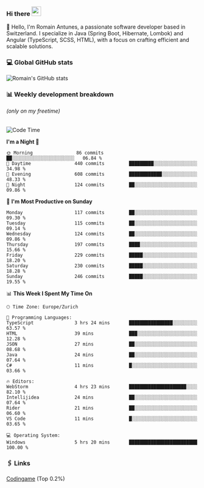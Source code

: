 ### Hi there <img src="https://media.giphy.com/media/hvRJCLFzcasrR4ia7z/giphy.gif" width="25px" height="25px">

👋 Hello, I'm Romain Antunes, a passionate software developer based in Switzerland. I specialize in Java (Spring Boot, Hibernate, Lombok) and Angular (TypeScript, SCSS, HTML), with a focus on crafting efficient and scalable solutions.

### 💻 Global GitHub stats
![Romain's GitHub stats](https://github-readme-streak-stats.herokuapp.com/?user=romainantunes&theme=dark)


### 📊 Weekly development breakdown 
###### *(only on my freetime)*

<!--START_SECTION:wakastats-->
![Code Time](http://img.shields.io/badge/Code%20Time-1%2C756%20hrs%208%20mins-blue)

**I'm a Night 🦉** 

```text
🌞 Morning                86 commits          ██░░░░░░░░░░░░░░░░░░░░░░░   06.84 % 
🌆 Daytime                440 commits         █████████░░░░░░░░░░░░░░░░   34.98 % 
🌃 Evening                608 commits         ████████████░░░░░░░░░░░░░   48.33 % 
🌙 Night                  124 commits         ██░░░░░░░░░░░░░░░░░░░░░░░   09.86 % 
```
📅 **I'm Most Productive on Sunday** 

```text
Monday                   117 commits         ██░░░░░░░░░░░░░░░░░░░░░░░   09.30 % 
Tuesday                  115 commits         ██░░░░░░░░░░░░░░░░░░░░░░░   09.14 % 
Wednesday                124 commits         ██░░░░░░░░░░░░░░░░░░░░░░░   09.86 % 
Thursday                 197 commits         ████░░░░░░░░░░░░░░░░░░░░░   15.66 % 
Friday                   229 commits         █████░░░░░░░░░░░░░░░░░░░░   18.20 % 
Saturday                 230 commits         █████░░░░░░░░░░░░░░░░░░░░   18.28 % 
Sunday                   246 commits         █████░░░░░░░░░░░░░░░░░░░░   19.55 % 
```


📊 **This Week I Spent My Time On** 

```text
🕑︎ Time Zone: Europe/Zurich

💬 Programming Languages: 
TypeScript               3 hrs 24 mins       ████████████████░░░░░░░░░   63.57 % 
HTML                     39 mins             ███░░░░░░░░░░░░░░░░░░░░░░   12.28 % 
JSON                     27 mins             ██░░░░░░░░░░░░░░░░░░░░░░░   08.68 % 
Java                     24 mins             ██░░░░░░░░░░░░░░░░░░░░░░░   07.64 % 
C#                       11 mins             █░░░░░░░░░░░░░░░░░░░░░░░░   03.66 % 

🔥 Editors: 
WebStorm                 4 hrs 23 mins       █████████████████████░░░░   82.10 % 
Intellijidea             24 mins             ██░░░░░░░░░░░░░░░░░░░░░░░   07.64 % 
Rider                    21 mins             ██░░░░░░░░░░░░░░░░░░░░░░░   06.60 % 
VS Code                  11 mins             █░░░░░░░░░░░░░░░░░░░░░░░░   03.65 % 

💻 Operating System: 
Windows                  5 hrs 20 mins       █████████████████████████   100.00 % 
```


<!--END_SECTION:wakastats-->

### 🖇 Links

[Codingame](https://www.codingame.com/profile/defc3ee5279aecc1bb6114e1f994ea9b3325423) (Top 0.2%)
